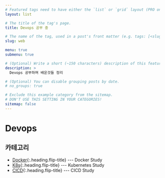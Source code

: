 ```yaml
---
# Featured tags need to have either the `list` or `grid` layout (PRO only).
layout: list

# The title of the tag's page.
title: Devops 공부 중

# The name of the tag, used in a post's front matter (e.g. tags: [<slug>]).
slug: web

menu: true
submenu: true

# (Optional) Write a short (~150 characters) description of this featured tag.
description: >
  Devops 공부하며 배운것들 정리

# (Optional) You can disable grouping posts by date.
# no_groups: true

# Exclude this example category from the sitemap.
# DON'T USE THIS SETTING IN YOUR CATEGORIES!
sitemap: false
---
```


# Devops

## 카테고리

- [Docker]{:.heading.flip-title} --- Docker Study
- [K8s]{:.heading.flip-title} --- Kubernetes Study
- [CICD]{:.heading.flip-title} --- CICD Study

[docker]: /docker/
[k8s]: /k8s/
[cicd]: /cicd/
